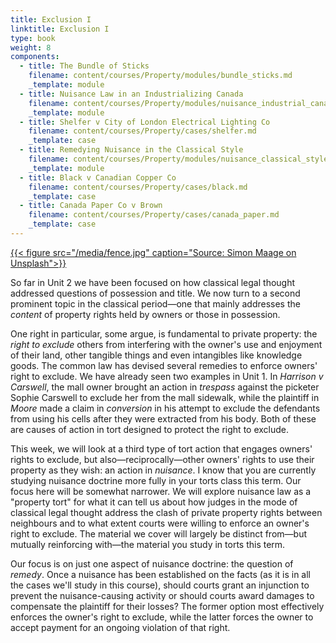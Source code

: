 ```yaml
---
title: Exclusion I
linktitle: Exclusion I
type: book
weight: 8
components:
  - title: The Bundle of Sticks
    filename: content/courses/Property/modules/bundle_sticks.md
    _template: module
  - title: Nuisance Law in an Industrializing Canada
    filename: content/courses/Property/modules/nuisance_industrial_canada.md
    _template: module
  - title: Shelfer v City of London Electrical Lighting Co
    filename: content/courses/Property/cases/shelfer.md
    _template: case
  - title: Remedying Nuisance in the Classical Style
    filename: content/courses/Property/modules/nuisance_classical_style.md
    _template: module
  - title: Black v Canadian Copper Co
    filename: content/courses/Property/cases/black.md
    _template: case
  - title: Canada Paper Co v Brown
    filename: content/courses/Property/cases/canada_paper.md
    _template: case
---
```





[{{< figure src="/media/fence.jpg" caption="Source: Simon Maage on Unsplash">}}](https://unsplash.com/photos/xw-vvvXq3rA)

So far in Unit 2 we have been focused on how classical legal thought addressed questions of possession and title. We now turn to a second prominent topic in the classical period—one that mainly addresses the *content* of property rights held by owners or those in possession. 

One right in particular, some argue, is fundamental to private property: the *right to exclude* others from interfering with the owner's use and enjoyment of their land, other tangible things and even intangibles like knowledge goods. The common law has devised several remedies to enforce owners' right to exclude. We have already seen two examples in Unit 1. In *Harrison v Carswell*, the mall owner brought an action in *trespass* against the picketer Sophie Carswell to exclude her from the mall sidewalk, while the plaintiff in *Moore* made a claim in *conversion* in his attempt to exclude the defendants from using his cells after they were extracted from his body. Both of these are causes of action in tort designed to protect the right to exclude.

This week, we will look at a third type of tort action that engages owners' rights to exclude, but also—reciprocally—other owners' rights to use their property as they wish: an action in *nuisance*. I know that you are currently studying nuisance doctrine more fully in your torts class this term. Our focus here will be somewhat narrower. We will explore nuisance law as a "property tort" for what it can tell us about how judges in the mode of classical legal thought address the clash of private property rights between neighbours and to what extent courts were willing to enforce an owner's right to exclude. The material we cover will largely be distinct from—but mutually reinforcing with—the material you study in torts this term.

Our focus is on just one aspect of nuisance doctrine: the question of *remedy*. Once a nuisance has been established on the facts (as it is in all the cases we'll study in this course), should courts grant an injunction to prevent the nuisance-causing activity or should courts award damages to compensate the plaintiff for their losses? The former option most effectively enforces the owner's right to exclude, while the latter forces the owner to accept payment for an ongoing violation of that right.
